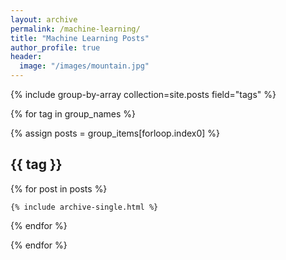 ```yaml
---
layout: archive
permalink: /machine-learning/
title: "Machine Learning Posts"
author_profile: true
header:
  image: "/images/mountain.jpg"
---
```







{% include group-by-array collection=site.posts field="tags" %}



{% for tag in group_names %}

  {% assign posts = group_items[forloop.index0] %}

  <h2 id="{{ tag | slugify }}" class="archive__subtitle">{{ tag }}</h2>

  {% for post in posts %}

    {% include archive-single.html %}

  {% endfor %}

{% endfor %}
